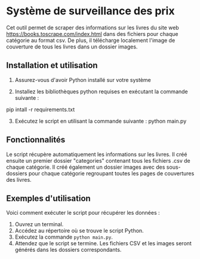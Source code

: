# Système de surveillance des prix

Cet outil permet de scraper des informations sur les livres du site web https://books.toscrape.com/index.html dans des fichiers pour chaque catégorie au format csv. De plus, il télécharge localement l'image de couverture de tous les livres dans un dossier images.

## Installation et utilisation

1. Assurez-vous d'avoir Python installé sur votre système

2. Installez les bibliothèques python requises en exécutant la commande suivante :

pip intall -r requirements.txt

3. Exécutez le script en utilisant la commande suivante : python main.py

## Fonctionnalités

Le script récupère automatiquement les informations sur les livres. Il créé ensuite un premier dossier "categories" contenant tous les fichiers .csv de chaque catégorie. Il créé également un dossier images avec des sous-dossiers pour chaque catégorie regroupant toutes les pages de couvertures des livres.

## Exemples d'utilisation

Voici comment exécuter le script pour récupérer les données :

1. Ouvrez un terminal.
2. Accédez au répertoire où se trouve le script Python.
3. Exécutez la commande `python main.py`.
4. Attendez que le script se termine. Les fichiers CSV et les images seront générés dans les dossiers correspondants.
